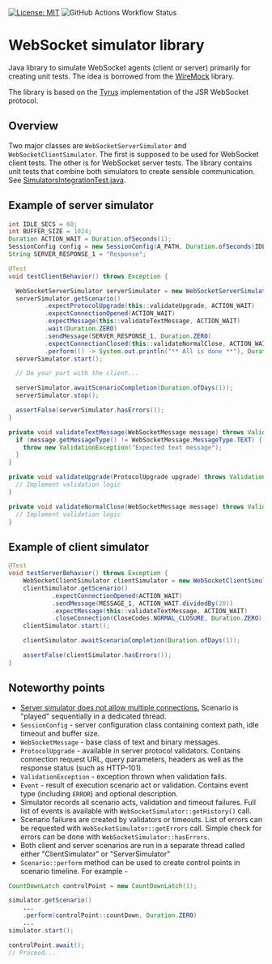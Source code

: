[![License: MIT](https://img.shields.io/badge/License-MIT-blue.svg)](https://opensource.org/licenses/MIT)
![GitHub Actions Workflow Status](https://github.com/aknopov/websocket-simulator/actions/workflows/gradle.yml/badge.svg?branch=main)

# WebSocket simulator library

Java library to simulate WebSocket agents (client or server) primarily for creating unit tests. The idea is borrowed from the [WireMock](https://wiremock.org/) library.

The library is based on the [Tyrus](https://github.com/eclipse-ee4j/tyrus) implementation of the JSR WebSocket protocol.

## Overview

Two major classes are `WebSocketServerSimulator` and `WebSocketClientSimulator`. The first is supposed to be used for
WebSocket client tests. The other is for WebSocket server tests. The library contains unit tests that combine both 
simulators to create sensible communication. See [SimulatorsIntegrationTest.java](src%2Ftest%2Fjava%2Fcom%2Faknopov%2Fwssimulator%2FSimulatorsIntegrationTest.java).

## Example of server simulator

```java
int IDLE_SECS = 60;
int BUFFER_SIZE = 1024;
Duration ACTION_WAIT = Duration.ofSeconds(1);
SessionConfig config = new SessionConfig(A_PATH, Duration.ofSeconds(IDLE_SECS), BUFFER_SIZE);
String SERVER_RESPONSE_1 = "Response";

@Test
void testClientBehavior() throws Exception {

  WebSocketServerSimulator serverSimulator = new WebSocketServerSimulator(config, WebSocketServerSimulator.DYNAMIC_PORT);
  serverSimulator.getScenario()
          .expectProtocolUpgrade(this::validateUpgrade, ACTION_WAIT)
          .expectConnectionOpened(ACTION_WAIT)
          .expectMessage(this::validateTextMessage, ACTION_WAIT)
          .wait(Duration.ZERO)
          .sendMessage(SERVER_RESPONSE_1, Duration.ZERO)
          .expectConnectionClosed(this::validateNormalClose, ACTION_WAIT)
          .perform(() -> System.out.println("** All is done **"), Duration.ZERO);
  serverSimulator.start();

  // Do your part with the client...

  serverSimulator.awaitScenarioCompletion(Duration.ofDays(1));
  serverSimulator.stop();

  assertFalse(serverSimulator.hasErrors());
}

private void validateTextMessage(WebSocketMessage message) throws ValidationException {
  if (message.getMessageType() != WebSocketMessage.MessageType.TEXT) {
    throw new ValidationException("Expected text message");
  }
}

private void validateUpgrade(ProtocolUpgrade upgrade) throws ValidationException {
  // Implement validation logic
}

private void validateNormalClose(WebSocketMessage message) throws ValidationException {
  // Implement validation logic
}
```

## Example of client simulator

```java
@Test
void testServerBehavior() throws Exception {
    WebSocketClientSimulator clientSimulator = new WebSocketClientSimulator("ws://localhost:" + SOME_PORT + A_PATH);
    clientSimulator.getScenario()
            .expectConnectionOpened(ACTION_WAIT)
            .sendMessage(MESSAGE_1, ACTION_WAIT.dividedBy(20))
            .expectMessage(this::validateTextMessage, ACTION_WAIT)
            .closeConnection(CloseCodes.NORMAL_CLOSURE, Duration.ZERO);
    clientSimulator.start();

    clientSimulator.awaitScenarioCompletion(Duration.ofDays(1));

    assertFalse(clientSimulator.hasErrors());
}
```
## Noteworthy points
- <u>Server simulator does not allow multiple connections.</u> Scenario is "played" sequentially in a dedicated thread. 
- `SessionConfig` - server configuration class containing context path, idle timeout and buffer size.
- `WebSocketMessage` - base class of text and binary messages.
- `ProtocolUpgrade` - available in server protocol validators. Contains connection request URL, query parameters, headers
  as well as the response status (such as HTTP-101). 
- `ValidationException` - exception thrown when validation fails.
- `Event` - result of execution scenario act or validation. Contains event type (including `ERROR`) and optional description.
- Simulator records all scenario acts, validation and timeout failures.
  Full list of events is available with `WebSocketSimulator::getHistory()` call.
- Scenario failures are created by validators or timeouts. List of errors can be requested with
  `WebSocketSimulator::getErrors` call. Simple check for errors can be done with `WebSocketSimulator::hasErrors`.
- Both client and server scenarios are run in a separate thread called either "ClientSimulator" or "ServerSimulator"
- `Scenario::perform` method can be used to create control points in scenario timeline. For example -
```java
CountDownLatch controlPoint = new CountDownLatch(1);

simulator.getScenario()
    ...
    .perform(controlPoint::countDown, Duration.ZERO)
    ...
simulator.start();

controlPoint.await();
// Proceed...
```